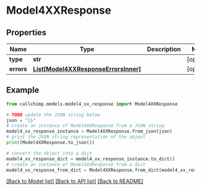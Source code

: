 # Model4XXResponse


## Properties

Name | Type | Description | Notes
------------ | ------------- | ------------- | -------------
**type** | **str** |  | [optional] 
**errors** | [**List[Model4XXResponseErrorsInner]**](Model4XXResponseErrorsInner.md) |  | [optional] 

## Example

```python
from callchimp.models.model4_xx_response import Model4XXResponse

# TODO update the JSON string below
json = "{}"
# create an instance of Model4XXResponse from a JSON string
model4_xx_response_instance = Model4XXResponse.from_json(json)
# print the JSON string representation of the object
print(Model4XXResponse.to_json())

# convert the object into a dict
model4_xx_response_dict = model4_xx_response_instance.to_dict()
# create an instance of Model4XXResponse from a dict
model4_xx_response_from_dict = Model4XXResponse.from_dict(model4_xx_response_dict)
```
[[Back to Model list]](../README.md#documentation-for-models) [[Back to API list]](../README.md#documentation-for-api-endpoints) [[Back to README]](../README.md)


